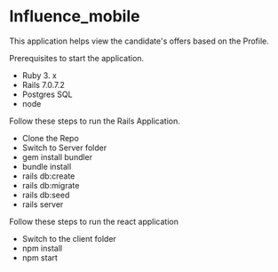 # Influence_mobile
This application helps view the candidate's offers based on the Profile.

Prerequisites to start the application.
* Ruby 3. x
* Rails 7.0.7.2
* Postgres SQL
* node

Follow these steps to run the Rails Application.

* Clone the Repo
* Switch to Server folder
* gem install bundler
* bundle install
* rails db:create
* rails db:migrate
* rails db:seed
* rails server

Follow these steps to run the react application
* Switch to the client folder
*  npm install
*  npm start
 
